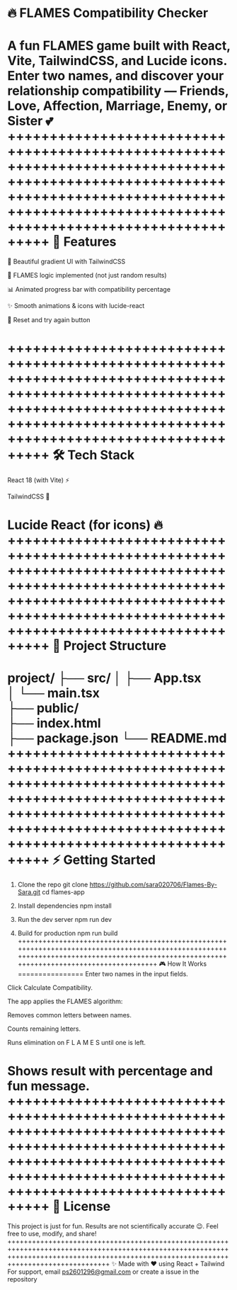 
🔥 FLAMES Compatibility Checker
================================
A fun FLAMES game built with React, Vite, TailwindCSS, and Lucide icons.
Enter two names, and discover your relationship compatibility — Friends, Love, Affection, Marriage, Enemy, or Sister 💕
+++++++++++++++++++++++++++++++++++++++++++++++++++++++++++++++++++++++++++++++++++++++++++++++++++++++++++++++++++++++++++++++++++++++++++++++++++++++++++++++++++++++++++++++++++++++++++
🚀 Features
============
🎨 Beautiful gradient UI with TailwindCSS

💖 FLAMES logic implemented (not just random results)

📊 Animated progress bar with compatibility percentage

✨ Smooth animations & icons with lucide-react

🔄 Reset and try again button

+++++++++++++++++++++++++++++++++++++++++++++++++++++++++++++++++++++++++++++++++++++++++++++++++++++++++++++++++++++++++++++++++++++++++++++++++++++++++++++++++++++++++++++++++++++++++++
🛠️ Tech Stack
==============

React 18 (with Vite) ⚡

TailwindCSS 🎨

Lucide React (for icons) 🔥
+++++++++++++++++++++++++++++++++++++++++++++++++++++++++++++++++++++++++++++++++++++++++++++++++++++++++++++++++++++++++++++++++++++++++++++++++++++++++++++++++++++++++++++++++++++++++++
📂 Project Structure
=====================
project/
├── src/
│   ├── App.tsx               
│   └── main.tsx       
├── public/            
├── index.html         
├── package.json
└── README.md
+++++++++++++++++++++++++++++++++++++++++++++++++++++++++++++++++++++++++++++++++++++++++++++++++++++++++++++++++++++++++++++++++++++++++++++++++++++++++++++++++++++++++++++++++++++++++++
⚡ Getting Started
===================
1. Clone the repo
git clone https://github.com/sara020706/Flames-By-Sara.git
cd flames-app

2. Install dependencies
npm install

3. Run the dev server
npm run dev

4. Build for production
npm run build
+++++++++++++++++++++++++++++++++++++++++++++++++++++++++++++++++++++++++++++++++++++++++++++++++++++++++++++++++++++++++++++++++++++++++++++++++++++++++++++++++++++++++++++++++++++++++++
🎮 How It Works
================
Enter two names in the input fields.

Click Calculate Compatibility.

The app applies the FLAMES algorithm:

Removes common letters between names.

Counts remaining letters.

Runs elimination on F L A M E S until one is left.

Shows result with percentage and fun message.
+++++++++++++++++++++++++++++++++++++++++++++++++++++++++++++++++++++++++++++++++++++++++++++++++++++++++++++++++++++++++++++++++++++++++++++++++++++++++++++++++++++++++++++++++++++++++++
📜 License
============

This project is just for fun. Results are not scientifically accurate 😉.
Feel free to use, modify, and share!
+++++++++++++++++++++++++++++++++++++++++++++++++++++++++++++++++++++++++++++++++++++++++++++++++++++++++++++++++++++++++++++++++++++++++++++++++++++++++++++++++++++++++++++++++++++++++++
✨ Made with ❤️ using React + Tailwind
For support, email ps2601296@gmail.com or create a issue in the repository
